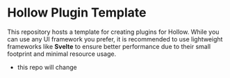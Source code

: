 # Hollow Plugin Template

This repository hosts a template for creating plugins for Hollow. While you can use any UI framework you prefer, it is recommended to use lightweight frameworks like **Svelte** to ensure better performance due to their small footprint and minimal resource usage.
- this repo will change
